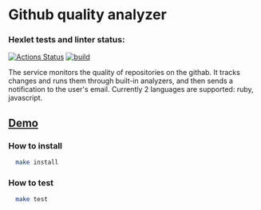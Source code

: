 # Github quality analyzer
### Hexlet tests and linter status:
[![Actions Status](https://github.com/alexSmkh/rails-project-lvl4/workflows/hexlet-check/badge.svg)](https://github.com/alexSmkh/rails-project-lvl4/actions)
[![build](https://github.com/alexSmkh/rails-project-lvl4/actions/workflows/build.yml/badge.svg?branch=main)](https://github.com/alexSmkh/rails-project-lvl4/actions/workflows/build.yml)

The service monitors the quality of repositories on the githab. It tracks changes and runs them through built-in analyzers, and then sends a notification to the user's email. Currently 2 languages are supported: ruby, javascript.
## [Demo]()

### How to install
```sh
  make install
```
### How to test
```sh
  make test
```